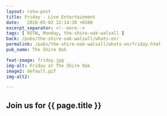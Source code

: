 ```yaml
---
layout: rotw-post
title: Friday - Live Entertainment 
date:   2018-05-02 12:14:30 +0100
excerpt_separator: <!--more-->
tags: [ ROTW, Monday, the-shire-oak-walsall ]
back: /pubs/the-shire-oak-walsall/whats-on/
permalink: /pubs/the-shire-oak-walsall/whats-on/friday.html
pub_name: The Shire Oak

feat-image: friday.jpg
img-alt: Friday at The Shire Oak
image2: default.gif
img-alt2:

---
```


<h2>Join us for {{ page.title }}</h2>
